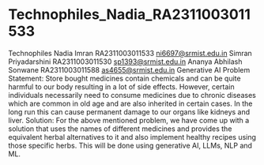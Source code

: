 # Technophiles_Nadia_RA2311003011533
Technophiles
Nadia Imran
RA2311003011533
ni6697@srmist.edu.in
Simran Priyadarshini
RA2311003011530
sp1393@srmist.edu.in
Ananya Abhilash Sonwane
RA2311003011588
as4655@srmist.edu.in
Generative AI
Problem Statement:
Store bought medicines contain chemicals and can be quite harmful to our body resulting in a lot of side effects. However, certain individuals necessarily need to consume medicines due to chronic diseases which are common in old age and are also inherited in certain cases. In the long run this can cause permanent damage to our organs like kidneys and liver.
Solution: For the above mentioned problem, we have come up with a solution that uses the names of different medicines and provides the equivalent herbal alternatives to it and also implement healthy recipes using those specific herbs. This will be done using generative AI, LLMs, NLP and ML.
